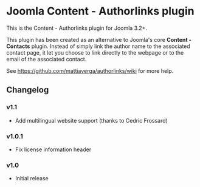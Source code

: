 # Joomla Content - Authorlinks plugin
This is the Content - Authorlinks plugin for Joomla 3.2+.

This plugin has been created as an alternative to Joomla's core **Content - Contacts** plugin. Instead of simply link the author name to the associated contact page, it let you choose to link directly to the webpage or to the email of the associated contact.

See https://github.com/mattiaverga/authorlinks/wiki for more help.

## Changelog
### v1.1
* Add multilingual website support (thanks to Cedric Frossard)

### v1.0.1
* Fix license information header

### v1.0
* Initial release
